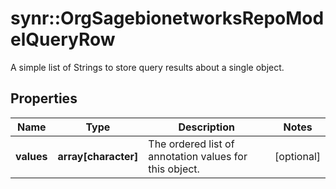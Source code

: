 # synr::OrgSagebionetworksRepoModelQueryRow

A simple list of Strings to store query results about a single object.

## Properties
Name | Type | Description | Notes
------------ | ------------- | ------------- | -------------
**values** | **array[character]** | The ordered list of annotation values for this object. | [optional] 


